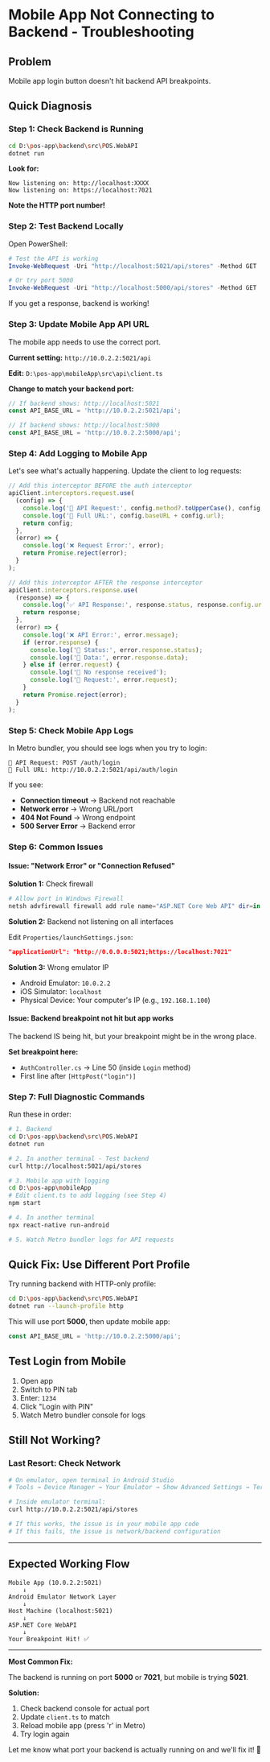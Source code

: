# Mobile App Not Connecting to Backend - Troubleshooting

## Problem
Mobile app login button doesn't hit backend API breakpoints.

## Quick Diagnosis

### Step 1: Check Backend is Running

```bash
cd D:\pos-app\backend\src\POS.WebAPI
dotnet run
```

**Look for:**
```
Now listening on: http://localhost:XXXX
Now listening on: https://localhost:7021
```

**Note the HTTP port number!**

### Step 2: Test Backend Locally

Open PowerShell:

```powershell
# Test the API is working
Invoke-WebRequest -Uri "http://localhost:5021/api/stores" -Method GET

# Or try port 5000
Invoke-WebRequest -Uri "http://localhost:5000/api/stores" -Method GET
```

If you get a response, backend is working!

### Step 3: Update Mobile App API URL

The mobile app needs to use the correct port.

**Current setting:** `http://10.0.2.2:5021/api`

**Edit:** `D:\pos-app\mobileApp\src\api\client.ts`

**Change to match your backend port:**

```typescript
// If backend shows: http://localhost:5021
const API_BASE_URL = 'http://10.0.2.2:5021/api';

// If backend shows: http://localhost:5000  
const API_BASE_URL = 'http://10.0.2.2:5000/api';
```

### Step 4: Add Logging to Mobile App

Let's see what's actually happening. Update the client to log requests:

```typescript
// Add this interceptor BEFORE the auth interceptor
apiClient.interceptors.request.use(
  (config) => {
    console.log('🚀 API Request:', config.method?.toUpperCase(), config.url);
    console.log('📍 Full URL:', config.baseURL + config.url);
    return config;
  },
  (error) => {
    console.log('❌ Request Error:', error);
    return Promise.reject(error);
  }
);

// Add this interceptor AFTER the response interceptor
apiClient.interceptors.response.use(
  (response) => {
    console.log('✅ API Response:', response.status, response.config.url);
    return response;
  },
  (error) => {
    console.log('❌ API Error:', error.message);
    if (error.response) {
      console.log('📍 Status:', error.response.status);
      console.log('📍 Data:', error.response.data);
    } else if (error.request) {
      console.log('📍 No response received');
      console.log('📍 Request:', error.request);
    }
    return Promise.reject(error);
  }
);
```

### Step 5: Check Mobile App Logs

In Metro bundler, you should see logs when you try to login:
```
🚀 API Request: POST /auth/login
📍 Full URL: http://10.0.2.2:5021/api/auth/login
```

If you see:
- **Connection timeout** → Backend not reachable
- **Network error** → Wrong URL/port
- **404 Not Found** → Wrong endpoint
- **500 Server Error** → Backend error

### Step 6: Common Issues

#### Issue: "Network Error" or "Connection Refused"

**Solution 1:** Check firewall
```powershell
# Allow port in Windows Firewall
netsh advfirewall firewall add rule name="ASP.NET Core Web API" dir=in action=allow protocol=TCP localport=5021
```

**Solution 2:** Backend not listening on all interfaces

Edit `Properties/launchSettings.json`:
```json
"applicationUrl": "http://0.0.0.0:5021;https://localhost:7021"
```

**Solution 3:** Wrong emulator IP

- Android Emulator: `10.0.2.2`
- iOS Simulator: `localhost`
- Physical Device: Your computer's IP (e.g., `192.168.1.100`)

#### Issue: Backend breakpoint not hit but app works

The backend IS being hit, but your breakpoint might be in the wrong place.

**Set breakpoint here:**
- `AuthController.cs` → Line 50 (inside `Login` method)
- First line after `[HttpPost("login")]`

### Step 7: Full Diagnostic Commands

Run these in order:

```bash
# 1. Backend
cd D:\pos-app\backend\src\POS.WebAPI
dotnet run

# 2. In another terminal - Test backend
curl http://localhost:5021/api/stores

# 3. Mobile app with logging
cd D:\pos-app\mobileApp
# Edit client.ts to add logging (see Step 4)
npm start

# 4. In another terminal
npx react-native run-android

# 5. Watch Metro bundler logs for API requests
```

## Quick Fix: Use Different Port Profile

Try running backend with HTTP-only profile:

```bash
cd D:\pos-app\backend\src\POS.WebAPI
dotnet run --launch-profile http
```

This will use port **5000**, then update mobile app:

```typescript
const API_BASE_URL = 'http://10.0.2.2:5000/api';
```

## Test Login from Mobile

1. Open app
2. Switch to PIN tab
3. Enter: `1234`
4. Click "Login with PIN"
5. Watch Metro bundler console for logs

## Still Not Working?

### Last Resort: Check Network

```bash
# On emulator, open terminal in Android Studio
# Tools → Device Manager → Your Emulator → Show Advanced Settings → Terminal

# Inside emulator terminal:
curl http://10.0.2.2:5021/api/stores

# If this works, the issue is in your mobile app code
# If this fails, the issue is network/backend configuration
```

---

## Expected Working Flow

```
Mobile App (10.0.2.2:5021)
    ↓
Android Emulator Network Layer
    ↓
Host Machine (localhost:5021)
    ↓
ASP.NET Core WebAPI
    ↓
Your Breakpoint Hit! ✅
```

---

**Most Common Fix:**

The backend is running on port **5000** or **7021**, but mobile is trying **5021**.

**Solution:**
1. Check backend console for actual port
2. Update `client.ts` to match
3. Reload mobile app (press 'r' in Metro)
4. Try login again

Let me know what port your backend is actually running on and we'll fix it! 🚀
